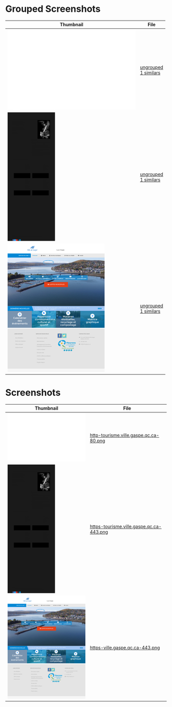 # Grouped Screenshots
| Thumbnail | File |
| --- | --- |
| <a href='groups_samples/1_ungrouped_http-tourisme.ville.gaspe.qc.ca-80.png' target='_blank'><img src='groups_samples/thumbnails/1_ungrouped_http-tourisme.ville.gaspe.qc.ca-80.png' alt='Thumbnail' /></a> | <a href='grouped/ungrouped' target='_blank'>ungrouped<br>1 similars</a> |
| <a href='groups_samples/1_ungrouped_https-tourisme.ville.gaspe.qc.ca-443.png' target='_blank'><img src='groups_samples/thumbnails/1_ungrouped_https-tourisme.ville.gaspe.qc.ca-443.png' alt='Thumbnail' /></a> | <a href='grouped/ungrouped' target='_blank'>ungrouped<br>1 similars</a> |
| <a href='groups_samples/1_ungrouped_https-ville.gaspe.qc.ca-443.png' target='_blank'><img src='groups_samples/thumbnails/1_ungrouped_https-ville.gaspe.qc.ca-443.png' alt='Thumbnail' /></a> | <a href='grouped/ungrouped' target='_blank'>ungrouped<br>1 similars</a> |

# Screenshots
| Thumbnail | File |
| --- | --- |
| <a href='screenshots/http-tourisme.ville.gaspe.qc.ca-80.png' target='_blank'><img src='screenshots/thumbnails/http-tourisme.ville.gaspe.qc.ca-80.png' alt='Thumbnail' /></a> | <a href='screenshots/http-tourisme.ville.gaspe.qc.ca-80.png' target='_blank'>http-tourisme.ville.gaspe.qc.ca-80.png</a> |
| <a href='screenshots/https-tourisme.ville.gaspe.qc.ca-443.png' target='_blank'><img src='screenshots/thumbnails/https-tourisme.ville.gaspe.qc.ca-443.png' alt='Thumbnail' /></a> | <a href='screenshots/https-tourisme.ville.gaspe.qc.ca-443.png' target='_blank'>https-tourisme.ville.gaspe.qc.ca-443.png</a> |
| <a href='screenshots/https-ville.gaspe.qc.ca-443.png' target='_blank'><img src='screenshots/thumbnails/https-ville.gaspe.qc.ca-443.png' alt='Thumbnail' /></a> | <a href='screenshots/https-ville.gaspe.qc.ca-443.png' target='_blank'>https-ville.gaspe.qc.ca-443.png</a> |
